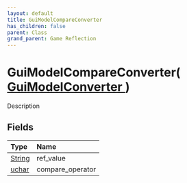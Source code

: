 ```yaml
---
layout: default
title: GuiModelCompareConverter
has_children: false
parent: Class
grand_parent: Game Reflection
---
```

# GuiModelCompareConverter( [ GuiModelConverter ](/docs/game-reflection/classes/gui_model_converter) )
Description 

## Fields

| Type | Name |
|:-------------|:--------------|
| [String](/docs/game-reflection/components/string) | ref_value |
| [uchar](/docs/game-reflection/enums/uchar) | compare_operator |

